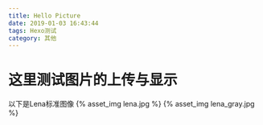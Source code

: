 ```yaml
---
title: Hello Picture
date: 2019-01-03 16:43:44
tags: Hexo测试
category: 其他
---
```



# 这里测试图片的上传与显示

以下是Lena标准图像
{% asset_img lena.jpg %}
{% asset_img lena_gray.jpg %}